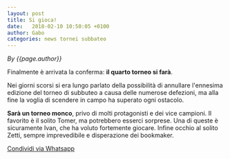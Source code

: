 ```yaml
---
layout: post
title: Si gioca!
date:   2018-02-10 10:50:05 +0100
author: Gabo
categories: news tornei subbateo
---
```


*By {{page.author}}*

Finalmente è arrivata la conferma: **il quarto torneo si farà**.

Nei giorni scorsi si era lungo parlato della possibilità di annullare l'ennesima edizione del torneo di subbuteo a causa delle numerose defezioni, ma alla fine la voglia di scendere in campo ha superato ogni ostacolo.

**Sarà un torneo monco**, privo di molti protagonisti e dei vice campioni. Il favorito è il solito Tomer, ma potrebbero esserci sorprese. Una di queste è sicuramente Ivan, che ha voluto fortemente giocare. Infine occhio al solito Zetti, sempre imprevedibile e disperazione dei bookmaker.


<a href="whatsapp://send?text={{site.url}}{{page.url}}" data-action="share/whatsapp/share">Condividi via Whatsapp</a>
